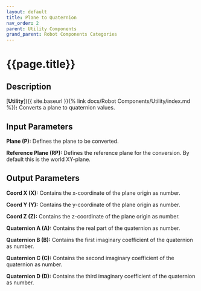 ```yaml
---
layout: default
title: Plane to Quaternion
nav_order: 2
parent: Utility Components
grand_parent: Robot Components Categories
---
```


# **{{page.title}}**

## **Description**

[**Utility**]({{ site.baseurl }}{% link docs/Robot Components/Utility/index.md %})**:** 
Converts a plane to quaternion values.

## **Input Parameters**

**Plane (P):** Defines the plane to be converted.

**Reference Plane (RP):** Defines the reference plane for the conversion. By default this is the world XY-plane.

## **Output Parameters**

**Coord X (X):** Contains the x-coordinate of the plane origin as number.

**Coord Y (Y):** Contains the y-coordinate of the plane origin as number.

**Coord Z (Z):** Contains the z-coordinate of the plane origin as number.

**Quaternion A (A):** Contains the real part of the quaternion as number.

**Quaternion B (B):** Contains the first imaginary coefficient of the quaternion as number.

**Quaternion C (C):** Contains the second imaginary coefficient of the quaternion as number.

**Quaternion D (D):** Contains the third imaginary coefficient of the quaternion as number.
